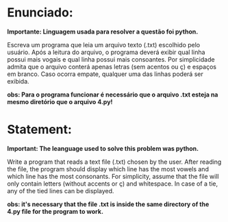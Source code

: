 # Enunciado:

<b>Importante: Linguagem usada para resolver a questão foi python.</b>

Escreva um programa que leia um arquivo texto (.txt) escolhido pelo usuário. Após a leitura
do arquivo, o programa deverá exibir qual linha possui mais vogais e qual linha possui mais
consoantes. Por simplicidade admita que o arquivo conterá apenas letras (sem acentos ou ç) e
espaços em branco. Caso ocorra empate, qualquer uma das linhas poderá ser exibida.

<b>obs: Para o programa funcionar é necessário que o arquivo .txt esteja na mesmo diretório que o arquivo 4.py!</b>

# Statement:

<b>Important: The leanguage used to solve this problem was python.</b>

Write a program that reads a text file (.txt) chosen by the user. After reading the file, the program should display which line has the most vowels and which line has the most consonants. For simplicity, assume that the file will only contain letters (without accents or ç) and whitespace. In case of a tie, any of the tied lines can be displayed.

<b>obs: it's necessary that the file .txt is inside the same directory of the 4.py file for the program to work.</b>